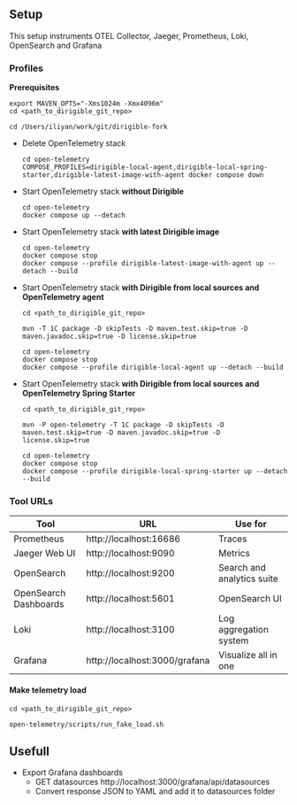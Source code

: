 ## Setup
This setup instruments OTEL Collector, Jaeger, Prometheus, Loki, OpenSearch and Grafana


### Profiles
__Prerequisites__
```shell
export MAVEN_OPTS="-Xms1024m -Xmx4096m"
cd <path_to_dirigible_git_repo>

cd /Users/iliyan/work/git/dirigible-fork

```
- Delete OpenTelemetry stack
    ```shell
    cd open-telemetry
    COMPOSE_PROFILES=dirigible-local-agent,dirigible-local-spring-starter,dirigible-latest-image-with-agent docker compose down
    ```
- Start OpenTelemetry stack **without Dirigible**
    ```shell
    cd open-telemetry
    docker compose up --detach
    ```
- Start OpenTelemetry stack **with latest Dirigible image**
    ```shell
    cd open-telemetry
    docker compose stop
    docker compose --profile dirigible-latest-image-with-agent up --detach --build
    ```
  
- Start OpenTelemetry stack **with Dirigible from local sources and OpenTelemetry agent**
    ```shell
    cd <path_to_dirigible_git_repo>
  
    mvn -T 1C package -D skipTests -D maven.test.skip=true -D maven.javadoc.skip=true -D license.skip=true

    cd open-telemetry
    docker compose stop
    docker compose --profile dirigible-local-agent up --detach --build
    ```

- Start OpenTelemetry stack **with Dirigible from local sources and OpenTelemetry Spring Starter**
    ```shell
    cd <path_to_dirigible_git_repo>
  
    mvn -P open-telemetry -T 1C package -D skipTests -D maven.test.skip=true -D maven.javadoc.skip=true -D license.skip=true

    cd open-telemetry
    docker compose stop
    docker compose --profile dirigible-local-spring-starter up --detach --build
    ```
### Tool URLs

| Tool                  |URL| Use for                    |
|-----------------------|--|----------------------------|
| Prometheus            |http://localhost:16686| Traces                     |
| Jaeger Web UI         |http://localhost:9090| Metrics                    |
| OpenSearch            |http://localhost:9200| Search and analytics suite |
| OpenSearch Dashboards |http://localhost:5601| OpenSearch UI              |
| Loki                  |http://localhost:3100| Log aggregation system     |
| Grafana               |http://localhost:3000/grafana| Visualize all in one       | 

#### Make telemetry load
```
cd <path_to_dirigible_git_repo>

open-telemetry/scripts/run_fake_load.sh
```

## Usefull
- Export Grafana dashboards
  - GET datasources http://localhost:3000/grafana/api/datasources
  - Convert response JSON to YAML and add it to datasources folder
